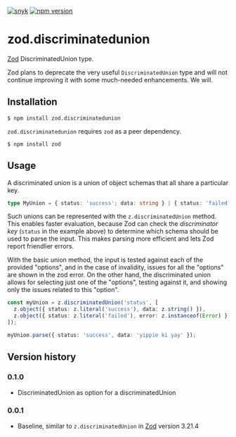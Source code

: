<!-- [![codecov](https://codecov.io/gh/teunmooij/jest-nest/branch/main/graph/badge.svg?token=RD1WJQ36WN)](https://codecov.io/gh/teunmooij/jest-nest) -->

[![snyk](https://snyk.io/test/github/teunmooij/zod.discriminatedunion/badge.svg)](https://snyk.io/test/github/teunmooij/zod.discriminatedunion)
[![npm version](https://badge.fury.io/js/zod.discriminatedunion.svg)](https://badge.fury.io/js/zod.discriminatedunion)

# zod.discriminatedunion

[Zod](https://zod.dev) DiscriminatedUnion type.

Zod plans to deprecate the very useful `DiscriminatedUnion` type and will not continue improving it with some much-needed enhancements. We will.

## Installation

```shell
$ npm install zod.discriminatedunion
```

`zod.discriminatedunion` requires `zod` as a peer dependency.

```shell
$ npm install zod
```

## Usage

A discriminated union is a union of object schemas that all share a particular key.

```ts
type MyUnion = { status: 'success'; data: string } | { status: 'failed'; error: Error };
```

Such unions can be represented with the `z.discriminatedUnion` method. This enables faster evaluation, because Zod can check the _discriminator key_ (`status` in the example above) to determine which schema should be used to parse the input. This makes parsing more efficient and lets Zod report friendlier errors.

With the basic union method, the input is tested against each of the provided "options", and in the case of invalidity, issues for all the "options" are shown in the zod error. On the other hand, the discriminated union allows for selecting just one of the "options", testing against it, and showing only the issues related to this "option".

```ts
const myUnion = z.discriminatedUnion('status', [
  z.object({ status: z.literal('success'), data: z.string() }),
  z.object({ status: z.literal('failed'), error: z.instanceof(Error) }),
]);

myUnion.parse({ status: 'success', data: 'yippie ki yay' });
```

## Version history

### 0.1.0

- DiscriminatedUnion as option for a discriminatedUnion

### 0.0.1

- Baseline, similar to `z.discriminatedUnion` in [Zod](https://zod.dev) version 3.21.4
